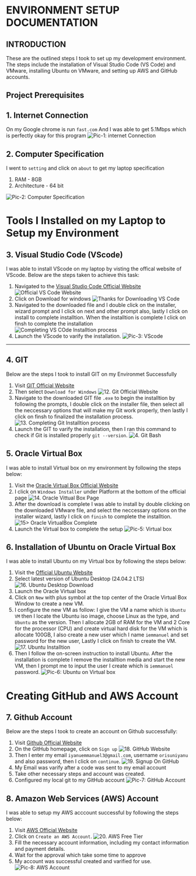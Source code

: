 # ENVIRONMENT SETUP DOCUMENTATION 

## INTRODUCTION
These are the outlined steps I took to set up my development environment. The steps include the installation of Visual Studio Code (VS Code) and VMware, installing Ubuntu on VMware, and setting up AWS and GitHub accounts.


## **Project Prerequisites**

## 1. Internet Connection


On my Google chrome is run `fast.com`
And I was able to get 5.1Mbps which is perfectly okay for this program
![Pic-1: internet Connection](./IMG/1.%20Internet%20Connection.png)


## 2. Computer Specification
I went to `setting` and click on `about` to get my laptop specification
1. RAM - 8GB
2. Architecture - 64 bit

![Pic-2: Computer Specification](./IMG/2.%20Computer%20Specifications.png)

# **Tools I Installed on my Laptop to Setup my Environment**

## 3. Visual Studio Code (VScode)
I was able to install VScode on my laptop by visting the offical website of VScode. Below are the steps taken to achieve this task:
1. Navigated to the [Visual Studio Code Official Website](https://code.visualstudio.com/)
![Official VS Code Website](./IMG/10.%20Download%20VS%20Code.png)
2. Click on Download for windows
![Thanks for Downloading VS Code](./IMG/9.%20Thanks%20for%20Downloading%20VS%20Code.png)
3. Navigated to the downloaded file and I double click on the installer, wizard prompt and I click on next and other prompt also, lastly I click on install to complete installtion. When the installtion is complete I click on finsh to complete the installation
![Completing VS COde Installtion process](./IMG/11.%20Completing%20VS%20Code%20Installation%20Process.png)
4. Launch the VScode to varify the installation.
![Pic-3: VScode](./IMG/3.%20VScode.png)
***

## 4. GIT
Below are the steps I took to install GIT on my Environmet Successfully
1. Visit [GIT Official Website](https://git-scm.com/downloads)
2. Then select `Download for Windows`
![12. Git Official Website](./IMG/12.%20Git%20Website.png)
3. Navigate to the downloaded GIT file `.exe` to begin the installtion by following the prompts, I double click on the installer file, then select all the neccessary options that will make my Git work properly, then lastly I click on finsh to finalized the installation process.
![13. Completing Git Installtion process](./IMG/13.%20Completing%20Git%20Installtion%20Process.png)
4. Launch the GIT to varify the installation, then I ran this command to check if Git is installed properly `git --version`.
![4. Git Bash](./IMG/4.%20GIT%20BASH.png)

## 5. Oracle Virtual Box
I was able to install Virtual box on my environment by following the steps below:
1. Visit the [Oracle Virtual Box Official Website](https://www.oracle.com/ng/virtualization/technologies/vm/downloads/virtualbox-downloads.html)
2. I click on `Windows Installer` under Platform at the bottom of the official page
![14. Oracle Vittual Box Page](./IMG/14.%20%20Oracle%20Virtual%20Box%20Website.png)
3. After the download is complete I was able to install by double clicking on the downloaded VMware file, and select the neccessary options on the installer wizard, lastly I click on `finish` to complete the installtion.
![15> Oracle VirtualBox Complete](./IMG/15.%20Oracle%20Virtual%20Box%20Completion.png)
4. Launch the Virtual box to complete the setup
![Pic-5: Virtual box](./IMG/5.%20Virtual%20Box.png)


## 6. Installation of Ubuntu on Oracle Virtual Box
I was able to install Ubuntu on my Virtual box by following the steps below:
1. Visit the [Official Ubuntu Website](https://ubuntu.com/download/desktop)
2. Select latest version of Ubuntu Desktop (24.04.2 LTS)
![16. Ubuntu Desktop Download](./IMG/16.%20Ubuntu%20Desktop%20Download.png)
3. Launch the Oracle Virtual box 
4. Click on `New` with plus symbol at the top center of the Oracle Virtual Box Window to create a new VM.
5. I configure the new VM as follow: I give the VM a name which is `Ubuntu VM` then I locate the Ubuntu iso image,  choose Linux as the type, and `Ubuntu` as the version. Then I allocate 2GB of RAM for the VM and 2 Core for the processor (CPU) and create virtual hard disk for the VM which is allocate 100GB, I also create a new user which I name `iemmanuel` and set password for the new user, Lastly I click on finish to create the VM.
![17. Ubuntu Installtion](./IMG/17.%20Ubuntu%201.png)
6. Then I follow the on-screen instruction to install Ubuntu. After the installation is complete I remove the installtion media and start the new VM, then I prompt me to input the user I create which is `iemmanuel` password.
![Pic-6: Ubuntu on Virtual box](./IMG/6.%20Ubuntu%20(Linux%20Distro)%20on%20Virtual%20box.png)

# **Creating GitHub and AWS Account**

## 7. Github Account
Below are the steps I took to create an account on Github successfully:
1. Visit [Github Official Website](https://github.com/)
2. On the GitHub homepage, click on `Sign up`
![18. GitHub Website](./IMG/18.%20GitHub%20Website.png)
3. Then I enter my email `iyanuemmanuel3@gmail.com`, username `orisuniyanu` and also password, then I click on `continue`.
![19. Signup On GitHub](./IMG/19.%20Signing%20up%20On%20GitHub.png)
4. My Email was varify after a code was sent to my email account
5. Take other necessary steps and account was created.
6. Configured my local git to my GitHub account
![Pic-7: GitHub Account](./IMG/7.%20GitHub.png)

## 8. Amazon Web Services (AWS) Account
I was able to setup my AWS acccount successful by following the steps below:
1. Visit [AWS Official Website](https://aws.amazon.com/free/?all-free-tier.sort-by=item.additionalFields.SortRank&all-free-tier.sort-order=asc&awsf.Free%20Tier%20Types=*all&awsf.Free%20Tier%20Categories=*all)
2. Click on `Create an AWS Account`.
![20. AWS Free Tier](./IMG/20.%20AWS%20Free%20Tier.png)
3. Fill the necessary account information, including my contact information and payment details.
4. Wait for the approval which take some time to approve
5. My account was successful created and varified for use.
![Pic-8: AWS Account](./IMG/8.%20AWS%20Account.png)















